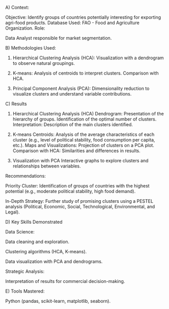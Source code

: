 A) Context:

Objective: Identify groups of countries potentially interesting for exporting agri-food products.
Database Used: FAO - Food and Agriculture Organization.
Role:

Data Analyst responsible for market segmentation.

B) Methodologies Used:

1. Hierarchical Clustering Analysis (HCA):
Visualization with a dendrogram to observe natural groupings.

2. K-means:
Analysis of centroids to interpret clusters.
Comparison with HCA.

3. Principal Component Analysis (PCA):
Dimensionality reduction to visualize clusters and understand variable contributions.

C) Results

1. Hierarchical Clustering Analysis (HCA)
Dendrogram:
Presentation of the hierarchy of groups.
Identification of the optimal number of clusters.
Interpretation:
Description of the main clusters identified.

2. K-means
Centroids:
Analysis of the average characteristics of each cluster (e.g., level of political stability, food consumption per capita, etc.).
Maps and Visualizations:
Projection of clusters on a PCA plot.
Comparison with HCA:
Similarities and differences in results.

3. Visualization with PCA
Interactive graphs to explore clusters and relationships between variables.

Recommendations:

Priority Cluster:
Identification of groups of countries with the highest potential (e.g., moderate political stability, high food demand).

In-Depth Strategy:
Further study of promising clusters using a PESTEL analysis (Political, Economic, Social, Technological, Environmental, and Legal).

D) Key Skills Demonstrated

Data Science:

Data cleaning and exploration.

Clustering algorithms (HCA, K-means).

Data visualization with PCA and dendrograms.

Strategic Analysis:

Interpretation of results for commercial decision-making.

E) Tools Mastered:

Python (pandas, scikit-learn, matplotlib, seaborn).
